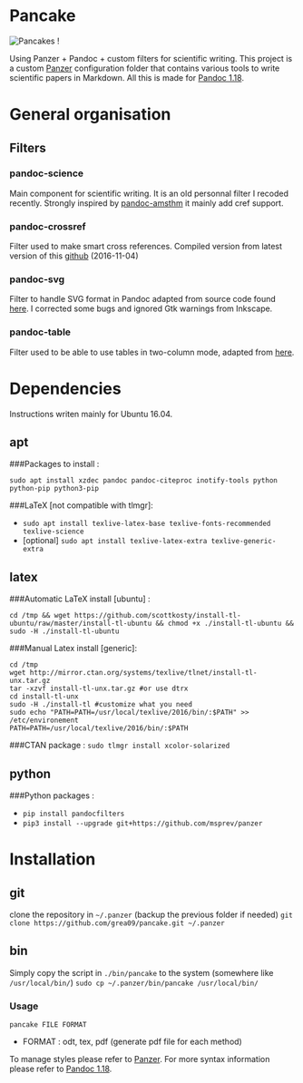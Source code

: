 # Pancake
![Pancakes !](pancake_inline.svg)

Using Panzer + Pandoc + custom filters for scientific writing. 
This project is a custom [Panzer](https://github.com/msprev/panzer) configuration folder that contains various tools to write scientific papers in Markdown.
All this is made for [Pandoc 1.18](https://github.com/jgm/pandoc).

# General organisation

## Filters
### pandoc-science
Main component for scientific writing. It is an old personnal filter I recoded recently. 
Strongly inspired by [pandoc-amsthm](https://github.com/ickc/pandoc-amsthm) it mainly add cref support.

### pandoc-crossref
Filter used to make smart cross references. Compiled version from latest version of this [github](https://github.com/lierdakil/pandoc-crossref) (2016-11-04) 

### pandoc-svg
Filter to handle SVG format in Pandoc adapted from source code found [here](https://github.com/jgm/pandoc/issues/265#issuecomment-27317316). 
I corrected some bugs and ignored Gtk warnings from Inkscape.

### pandoc-table
Filter used to be able to use tables in two-column mode, adapted from [here](https://groups.google.com/forum/#!msg/pandoc-discuss/RUC-tuu_qf0/h-H3RRVt1coJ).

# Dependencies

Instructions writen mainly for Ubuntu 16.04.

## apt
###Packages to install :

`sudo apt install xzdec pandoc pandoc-citeproc inotify-tools python python-pip python3-pip`

###LaTeX [not compatible with tlmgr]:

* `sudo apt install texlive-latex-base texlive-fonts-recommended texlive-science`
* [optional] `sudo apt install texlive-latex-extra texlive-generic-extra`

## latex
###Automatic LaTeX install [ubuntu] :

`cd /tmp && wget https://github.com/scottkosty/install-tl-ubuntu/raw/master/install-tl-ubuntu && chmod +x ./install-tl-ubuntu && sudo -H ./install-tl-ubuntu`

###Manual Latex install [generic]:

```
cd /tmp
wget http://mirror.ctan.org/systems/texlive/tlnet/install-tl-unx.tar.gz
tar -xzvf install-tl-unx.tar.gz #or use dtrx
cd install-tl-unx
sudo -H ./install-tl #customize what you need
sudo echo "PATH=PATH=/usr/local/texlive/2016/bin/:$PATH" >> /etc/environement
PATH=PATH=/usr/local/texlive/2016/bin/:$PATH
```

###CTAN package :
`sudo tlmgr install xcolor-solarized`

## python
###Python packages :

* `pip install pandocfilters`
* `pip3 install --upgrade git+https://github.com/msprev/panzer`

# Installation

## git

clone the repository in `~/.panzer` (backup the previous folder if needed)
`git clone https://github.com/grea09/pancake.git ~/.panzer`

## bin

Simply copy the script in `./bin/pancake` to the system (somewhere like `/usr/local/bin/`)
`sudo cp ~/.panzer/bin/pancake /usr/local/bin/`

### Usage

`pancake FILE FORMAT`
* FORMAT : odt, tex, pdf (generate pdf file for each method)

To manage styles please refer to [Panzer](https://github.com/msprev/panzer).
For more syntax information please refer to [Pandoc 1.18](https://github.com/jgm/pandoc).
